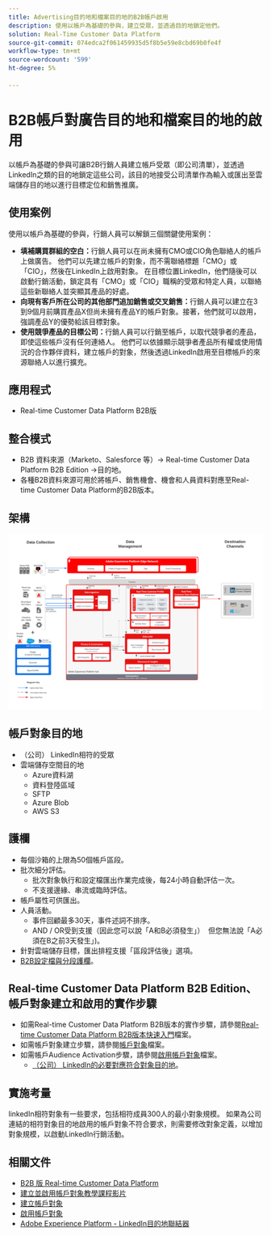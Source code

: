 ```yaml
---
title: Advertising目的地和檔案目的地的B2B帳戶啟用
description: 使用以帳戶為基礎的參與，建立受眾，並透過目的地鎖定他們。
solution: Real-Time Customer Data Platform
source-git-commit: 074edca2f061459935d5f8b5e59e8cbd69b0fe4f
workflow-type: tm+mt
source-wordcount: '599'
ht-degree: 5%

---
```


# B2B帳戶對廣告目的地和檔案目的地的啟用

以帳戶為基礎的參與可讓B2B行銷人員建立帳戶受眾（即公司清單），並透過LinkedIn之類的目的地鎖定這些公司，該目的地接受公司清單作為輸入或匯出至雲端儲存目的地以進行目標定位和銷售推廣。

## 使用案例

使用以帳戶為基礎的參與，行銷人員可以解鎖三個關鍵使用案例：

* **填補購買群組的空白：**&#x200B;行銷人員可以在尚未擁有CMO或CIO角色聯絡人的帳戶上做廣告。 他們可以先建立帳戶的對象，而不需聯絡標題「CMO」或「CIO」，然後在LinkedIn上啟用對象。 在目標位置LinkedIn，他們隨後可以啟動行銷活動，鎖定具有「CMO」或「CIO」職稱的受眾和特定人員，以聯絡這些新聯絡人並突顯其產品的好處。
* **向現有客戶所在公司的其他部門追加銷售或交叉銷售：**&#x200B;行銷人員可以建立在3到9個月前購買產品X但尚未擁有產品Y的帳戶對象。接著，他們就可以啟用，強調產品Y的優勢給該目標對象。
* **使用競爭產品的目標公司：**&#x200B;行銷人員可以行銷至帳戶，以取代競爭者的產品，即使這些帳戶沒有任何連絡人。 他們可以依據顯示競爭者產品所有權或使用情況的合作夥伴資料，建立帳戶的對象，然後透過LinkedIn啟用至目標帳戶的來源聯絡人以進行擴充。

## 應用程式

* Real-time Customer Data Platform B2B版

## 整合模式

* B2B 資料來源（Marketo、Salesforce 等）-> Real-time Customer Data Platform B2B Edition ->目的地。
* 各種B2B資料來源可用於將帳戶、銷售機會、機會和人員資料對應至Real-time Customer Data Platform的B2B版本。

## 架構

![B2B帳戶Audience ActivationBlueprint的參考架構](assets/b2b-blueprint-account-audience-activation.png)

## 帳戶對象目的地

* （公司） LinkedIn相符的受眾
* 雲端儲存空間目的地
   * Azure資料湖
   * 資料登陸區域
   * SFTP
   * Azure Blob
   * AWS S3

## 護欄

* 每個沙箱的上限為50個帳戶區段。
* 批次細分評估。
   * 批次對象執行和設定檔匯出作業完成後，每24小時自動評估一次。
   * 不支援邊緣、串流或臨時評估。
* 帳戶屬性可供匯出。
* 人員活動。
   * 事件回顧最多30天，事件述詞不排序。
   * AND / OR受到支援（因此您可以說「A和B必須發生」）  但您無法說「A必須在B之前3天發生」)。
* 針對雲端儲存目標，匯出排程支援「區段評估後」選項。
* [B2B設定檔與分段護欄](https://experienceleague.adobe.com/zh-hant/docs/experience-platform/rtcdp/intro/rtcdpb2b-intro/b2b-guardrails)。

## Real-time Customer Data Platform B2B Edition、帳戶對象建立和啟用的實作步驟

* 如需Real-time Customer Data Platform B2B版本的實作步驟，請參閱[Real-time Customer Data Platform B2B版本快速入門](https://experienceleague.adobe.com/zh-hant/docs/experience-platform/rtcdp/intro/rtcdpb2b-intro/b2b-tutorial)檔案。
* 如需帳戶對象建立步驟，請參閱[帳戶對象](https://experienceleague.adobe.com/zh-hant/docs/experience-platform/segmentation/ui/account-audiences)檔案。
* 如需帳戶Audience Activation步驟，請參閱[啟用帳戶對象](https://experienceleague.adobe.com/zh-hant/docs/experience-platform/destinations/ui/activate/activate-account-audiences)檔案。
   * [ （公司） LinkedIn的必要對應符合對象目的地](https://experienceleague.adobe.com/zh-hant/docs/experience-platform/destinations/ui/activate/activate-account-audiences#required-mappings)。

## 實施考量

linkedIn相符對象有一些要求，包括相符成員300人的最小對象規模。 如果為公司連結的相符對象目的地啟用的帳戶對象不符合要求，則需要修改對象定義，以增加對象規模，以啟動LinkedIn行銷活動。

## 相關文件

* [B2B 版 Real-time Customer Data Platform](https://experienceleague.adobe.com/zh-hant/docs/experience-platform/rtcdp/intro/rtcdpb2b-intro/b2b-overview)
* [建立並啟用帳戶對象教學課程影片](https://experienceleague.adobe.com/zh-hant/docs/platform-learn/tutorials/audiences/create-audiences-with-b2b-data)
* [建立帳戶對象](https://experienceleague.adobe.com/zh-hant/docs/experience-platform/segmentation/ui/account-audiences)
* [啟用帳戶對象](https://experienceleague.adobe.com/zh-hant/docs/experience-platform/destinations/ui/activate/activate-account-audiences)
* [Adobe Experience Platform - LinkedIn目的地聯結器](https://experienceleague.adobe.com/zh-hant/docs/experience-platform/destinations/catalog/social/linkedin)
